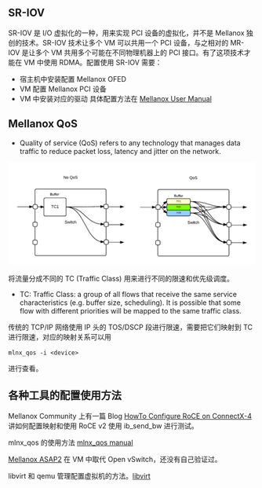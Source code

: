 ## SR-IOV

SR-IOV 是 I/O 虚拟化的一种，用来实现 PCI 设备的虚拟化，并不是 Mellanox 独创的技术。SR-IOV 技术让多个 VM 可以共用一个 PCI 设备，与之相对的 MR-IOV 是让多个 VM 共用多个可能在不同物理机器上的 PCI 接口。有了这项技术才能在 VM 中使用 RDMA。配置使用 SR-IOV 需要：
- 宿主机中安装配置 Mellanox OFED
- VM 配置 Mellanox PCI 设备
- VM 中安装对应的驱动
具体配置方法在 [Mellanox User Manual](http://www.mellanox.com/related-docs/prod_software/Mellanox_OFED_Linux_User_Manual_v4_4.pdf)

## Mellanox QoS

- Quality of service (QoS) refers to any technology that manages data traffic to reduce packet loss, latency and jitter on the network.

![Qos](figure/QoS.png)

将流量分成不同的 TC (Traffic Class) 用来进行不同的限速和优先级调度。

- TC: Traffic Class: a group of all flows that receive the same service characteristics (e.g. buffer size, scheduling). It is possible that some flow with different priorities will be mapped to the same traffic class.

传统的 TCP/IP 网络使用 IP 头的 TOS/DSCP 段进行限速，需要把它们映射到 TC 进行限速，对应的映射关系可以用
```
mlnx_qos -i <device>
```

进行查看。

## 各种工具的配置使用方法

Mellanox Community 上有一篇 Blog  [HowTo Configure RoCE on ConnectX-4](https://community.mellanox.com/s/article/howto-configure-roce-on-connectx-4) 讲如何配置映射和使用 RoCE v2 使用 ib_send_bw 进行测试。

mlnx_qos 的使用方法 [mlnx_qos manual](https://community.mellanox.com/s/article/mlnx-qos)

[Mellanox ASAP2](https://community.mellanox.com/s/article/getting-started-with-mellanox-asap-2) 在 VM 中取代 Open vSwitch，还没有自己验证过。

libvirt 和 qemu 管理配置虚拟机的方法。[libvirt](https://access.redhat.com/documentation/en-us/red_hat_enterprise_linux/5/html/virtualization/sect-virtualization-adding_a_pci_device_to_a_host)

